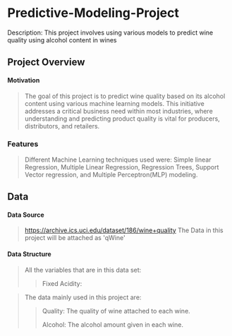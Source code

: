 # Predictive-Modeling-Project
Description: 
This project involves using various models to predict wine quality using alcohol content in wines

## Project Overview
#### Motivation
>The goal of this project is to predict wine quality based on its alcohol content using various machine learning models. This initiative addresses a critical business need within most industries, where understanding and predicting product quality is vital for producers, distributors, and retailers.
### Features
>Different Machine Learning techniques used were: Simple linear Regression, Multiple Linear Regression, Regression Trees, Support Vector regression, and Multiple Perceptron(MLP) modeling.
## Data
#### Data Source
>https://archive.ics.uci.edu/dataset/186/wine+quality
>The Data in this project will be attached as 'qWine'
#### Data Structure
>All the variables that are in this data set:
>>Fixed Acidity: <br>

>The data mainly used in this project are: <br>
>>Quality: The quality of wine attached to each wine.
>>
>>Alcohol: The alcohol amount given in each wine.


